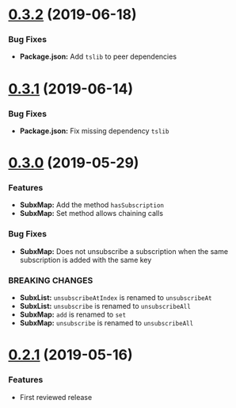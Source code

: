# [0.3.2](https://github.com/tyrcord/tutils/releases/tag/v0.3.2) (2019-06-18)

### Bug Fixes
* **Package.json:** Add `tslib` to peer dependencies

# [0.3.1](https://github.com/tyrcord/tutils/releases/tag/v0.3.1) (2019-06-14)

### Bug Fixes
* **Package.json:** Fix missing dependency `tslib`

# [0.3.0](https://github.com/tyrcord/tutils/releases/tag/v0.3.0) (2019-05-29)

### Features
* **SubxMap:** Add the method `hasSubscription`
* **SubxMap:** Set method allows chaining calls

### Bug Fixes
* **SubxMap:** Does not unsubscribe a subscription when the same subscription is added with the same key

### BREAKING CHANGES
* **SubxList:** `unsubscribeAtIndex` is renamed to `unsubscribeAt`
* **SubxList:** `unsubscribe` is renamed to `unsubscribeAll`
* **SubxMap:** `add` is renamed to `set`
* **SubxMap:** `unsubscribe` is renamed to `unsubscribeAll`

# [0.2.1](https://github.com/tyrcord/tutils/releases/tag/v0.2.1) (2019-05-16)

### Features
* First reviewed release
